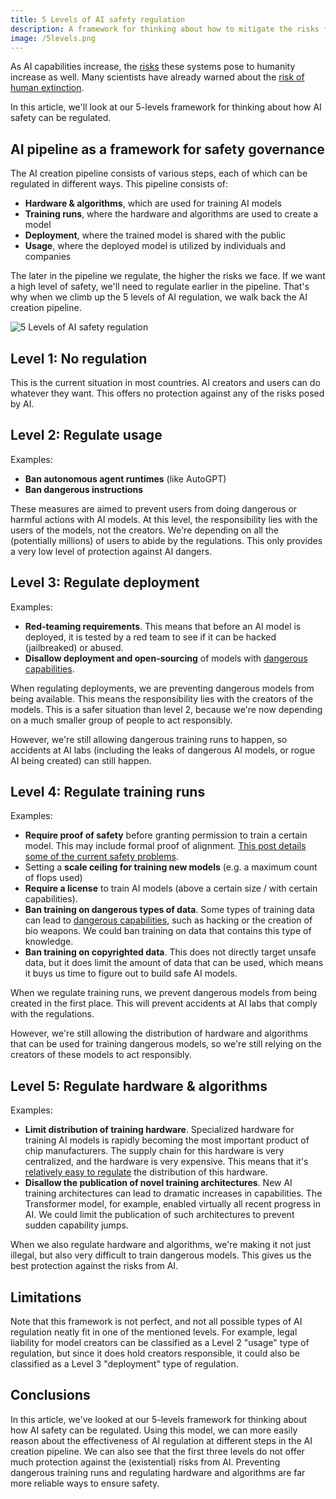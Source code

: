 ```yaml
---
title: 5 Levels of AI safety regulation
description: A framework for thinking about how to mitigate the risks from powerful AI systems
image: /5levels.png
---
```


As AI capabilities increase, the [risks](/risks) these systems pose to humanity increase as well.
Many scientists have already warned about the [risk of human extinction](/xrisk).

In this article, we'll look at our 5-levels framework for thinking about how AI safety can be regulated.

## AI pipeline as a framework for safety governance

The AI creation pipeline consists of various steps, each of which can be regulated in different ways.
This pipeline consists of:

- **Hardware & algorithms**, which are used for training AI models
- **Training runs**, where the hardware and algorithms are used to create a model
- **Deployment**, where the trained model is shared with the public
- **Usage**, where the deployed model is utilized by individuals and companies

The later in the pipeline we regulate, the higher the risks we face.
If we want a high level of safety, we'll need to regulate earlier in the pipeline.
That's why when we climb up the 5 levels of AI regulation, we walk back the AI creation pipeline.

![5 Levels of AI safety regulation](/5levels.png)

## Level 1: No regulation

This is the current situation in most countries.
AI creators and users can do whatever they want.
This offers no protection against any of the risks posed by AI.

## Level 2: Regulate usage

Examples:

- **Ban autonomous agent runtimes** (like AutoGPT)
- **Ban dangerous instructions**

These measures are aimed to prevent users from doing dangerous or harmful actions with AI models.
At this level, the responsibility lies with the users of the models, not the creators.
We're depending on all the (potentially millions) of users to abide by the regulations.
This only provides a very low level of protection against AI dangers.

## Level 3: Regulate deployment

Examples:

- **Red-teaming requirements**. This means that before an AI model is deployed, it is tested by a red team to see if it can be hacked (jailbreaked) or abused.
- **Disallow deployment and open-sourcing** of models with [dangerous capabilities](/dangerous-capabilities).

When regulating deployments, we are preventing dangerous models from being available.
This means the responsibility lies with the creators of the models.
This is a safer situation than level 2, because we're now depending on a much smaller group of people to act responsibly.

However, we're still allowing dangerous training runs to happen, so accidents at AI labs (including the leaks of dangerous AI models, or rogue AI being created) can still happen.

## Level 4: Regulate training runs

Examples:

- **Require proof of safety** before granting permission to train a certain model. This may include formal proof of alignment. [This post details some of the current safety problems](https://www.lesswrong.com/posts/mnoc3cKY3gXMrTybs/a-list-of-core-ai-safety-problems-and-how-i-hope-to-solve).
- Setting a **scale ceiling for training new models** (e.g. a maximum count of flops used)
- **Require a license** to train AI models (above a certain size / with certain capabilities).
- **Ban training on dangerous types of data**. Some types of training data can lead to [dangerous capabilities](/dangerous-capabilities), such as hacking or the creation of bio weapons. We could ban training on data that contains this type of knowledge.
- **Ban training on copyrighted data**. This does not directly target unsafe data, but it does limit the amount of data that can be used, which means it buys us time to figure out to build safe AI models.

When we regulate training runs, we prevent dangerous models from being created in the first place.
This will prevent accidents at AI labs that comply with the regulations.

However, we're still allowing the distribution of hardware and algorithms that can be used for training dangerous models, so we're still relying on the creators of these models to act responsibly.

## Level 5: Regulate hardware & algorithms

Examples:

- **Limit distribution of training hardware**. Specialized hardware for training AI models is rapidly becoming the most important product of chip manufacturers. The supply chain for this hardware is very centralized, and the hardware is very expensive. This means that it's [relatively easy to regulate](https://arxiv.org/abs/2303.11341) the distribution of this hardware.
- **Disallow the publication of novel training architectures**. New AI training architectures can lead to dramatic increases in capabilities. The Transformer model, for example, enabled virtually all recent progress in AI. We could limit the publication of such architectures to prevent sudden capability jumps.

When we also regulate hardware and algorithms, we're making it not just illegal, but also very difficult to train dangerous models.
This gives us the best protection against the risks from AI.

## Limitations

Note that this framework is not perfect, and not all possible types of AI regulation neatly fit in one of the mentioned levels.
For example, legal liability for model creators can be classified as a Level 2 "usage" type of regulation, but since it does hold creators responsible, it could also be classified as a Level 3 "deployment" type of regulation.

## Conclusions

In this article, we've looked at our 5-levels framework for thinking about how AI safety can be regulated.
Using this model, we can more easily reason about the effectiveness of AI regulation at different steps in the AI creation pipeline.
We can also see that the first three levels do not offer much protection against the (existential) risks from AI.
Preventing dangerous training runs and regulating hardware and algorithms are far more reliable ways to ensure safety.

